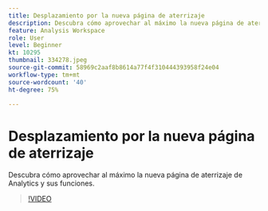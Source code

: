 ```yaml
---
title: Desplazamiento por la nueva página de aterrizaje
description: Descubra cómo aprovechar al máximo la nueva página de aterrizaje de Analytics y sus funciones.
feature: Analysis Workspace
role: User
level: Beginner
kt: 10295
thumbnail: 334278.jpeg
source-git-commit: 58969c2aaf8b8614a77f4f310444393958f24e04
workflow-type: tm+mt
source-wordcount: '40'
ht-degree: 75%

---
```



# Desplazamiento por la nueva página de aterrizaje

Descubra cómo aprovechar al máximo la nueva página de aterrizaje de Analytics y sus funciones.

>[!VIDEO](https://video.tv.adobe.com/v/334278/?quality=12&learn=on)
